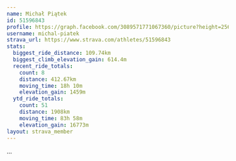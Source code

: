```yaml
---
name: Michał Piątek
id: 51596843
profile: https://graph.facebook.com/3089571771067360/picture?height=256&width=256
username: michal-piatek
strava_url: https://www.strava.com/athletes/51596843
stats:
  biggest_ride_distance: 109.74km
  biggest_climb_elevation_gain: 614.4m
  recent_ride_totals:
    count: 8
    distance: 412.67km
    moving_time: 18h 10m
    elevation_gain: 1459m
  ytd_ride_totals:
    count: 51
    distance: 1908km
    moving_time: 83h 58m
    elevation_gain: 16773m
layout: strava_member
--- 
```

...
